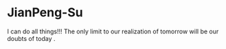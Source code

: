 # JianPeng-Su
I can do all things!!!
The only limit to our realization of tomorrow will be our doubts of today .
